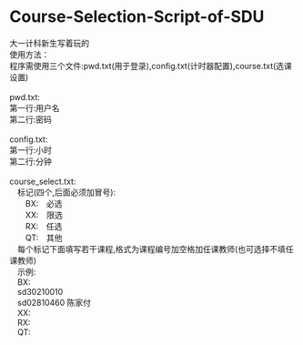 # Course-Selection-Script-of-SDU
大一计科新生写着玩的<br>
使用方法：<br>
程序需使用三个文件:pwd.txt(用于登录),config.txt(计时器配置),course.txt(选课设置)<br>
<br>
pwd.txt:<br>
第一行:用户名<br>
第二行:密码<br>
<br>
config.txt:<br>
第一行:小时<br>
第二行:分钟<br>
<br>
course_select.txt:<br>
&emsp;标记(四个,后面必须加冒号):<br>
&emsp;&emsp;BX:&emsp;必选<br>
&emsp;&emsp;XX:&emsp;限选<br>
&emsp;&emsp;RX:&emsp;任选<br>
&emsp;&emsp;QT:&emsp;其他<br>
&emsp;每个标记下面填写若干课程,格式为课程编号加空格加任课教师(也可选择不填任课教师)<br>
&emsp;示例:<br>
&emsp;BX:<br>
&emsp;sd30210010<br>
&emsp;sd02810460 陈家付<br>
&emsp;XX:<br>
&emsp;RX:<br>
&emsp;QT:<br>
